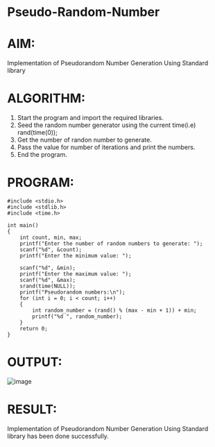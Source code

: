# Pseudo-Random-Number

# AIM: 
Implementation of Pseudorandom Number Generation Using Standard library

# ALGORITHM:
1) Start the program and import the required libraries.
2) Seed the random number generator using the current time(i.e) rand(time(0));
3) Get the number of randon number to generate.
4) Pass the value for number of iterations and print the numbers.
5) End the program.

# PROGRAM:
```
#include <stdio.h>
#include <stdlib.h>
#include <time.h>

int main() 
{
    int count, min, max;
    printf("Enter the number of random numbers to generate: ");
    scanf("%d", &count);
    printf("Enter the minimum value: ");
    
    scanf("%d", &min);
    printf("Enter the maximum value: ");
    scanf("%d", &max);
    srand(time(NULL));
    printf("Pseudorandom numbers:\n");   
    for (int i = 0; i < count; i++) 
    {
        int random_number = (rand() % (max - min + 1)) + min;
        printf("%d ", random_number);
    }
    return 0;
}
```
# OUTPUT:
![image](https://github.com/user-attachments/assets/6bdd4b2d-8953-4b23-843a-3e8df6360931)

# RESULT:
Implementation of Pseudorandom Number Generation Using Standard library has been done successfully.
